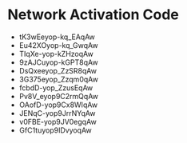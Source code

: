 # Network Activation Code
* tK3wEeyop-kq_EAqAw
* Eu42XOyop-kq_GwqAw
* TIqXe-yop-kZHzoqAw
* 9zAJCuyop-kGPT8qAw
* DsQxeeyop_ZzSR8qAw
* 3G375eyop_Zzqm0qAw
* fcbdD-yop_ZzusEqAw
* Pv8V_eyop9C2rmQqAw
* OAofD-yop9Cx8WIqAw
* JENqC-yop9JrrNYqAw
* v0FBE-yop9JV0egqAw
* GfC1tuyop9IDvyoqAw